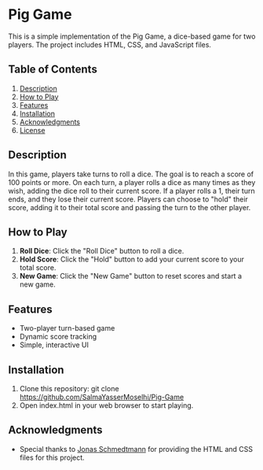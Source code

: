# Pig Game

This is a simple implementation of the Pig Game, a dice-based game for two players. The project includes HTML, CSS, and JavaScript files.

## Table of Contents

1. [Description](#description)
2. [How to Play](#how-to-play)
3. [Features](#features)
4. [Installation](#installation)
5. [Acknowledgments](#acknowledgments)
6. [License](#license)

## Description

In this game, players take turns to roll a dice. The goal is to reach a score of 100 points or more. On each turn, a player rolls a dice as many times as they wish, adding the dice roll to their current score. If a player rolls a 1, their turn ends, and they lose their current score. Players can choose to "hold" their score, adding it to their total score and passing the turn to the other player.

## How to Play

1. **Roll Dice**: Click the "Roll Dice" button to roll a dice.
2. **Hold Score**: Click the "Hold" button to add your current score to your total score.
3. **New Game**: Click the "New Game" button to reset scores and start a new game.

## Features

- Two-player turn-based game
- Dynamic score tracking
- Simple, interactive UI

## Installation

1. Clone this repository:
   git clone https://github.com/SalmaYasserMoselhi/Pig-Game
2. Open index.html in your web browser to start playing.

## Acknowledgments

- Special thanks to [Jonas Schmedtmann](https://github.com/jonasschmedtmann) for providing the HTML and CSS files for this project.

